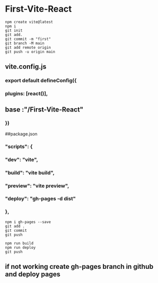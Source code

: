 # First-Vite-React

```
npm create vite@latest
npm i
git init 
git add.
git commit -m "first"
git branch -M main
git add remote origin 
git push -u origin main
```

## vite.config.js 

### export default defineConfig({
###  plugins: [react()],
##  base :"/First-Vite-React"
### })

##package.json

### "scripts": {
###    "dev": "vite",
###    "build": "vite build",
###    "preview": "vite preview",
###    "deploy": "gh-pages -d dist"
###  },

```
npm i gh-pages --save
git add .
git commit
git push
```
```
npm run build
npm run deploy
git push
```

## if not working create gh-pages branch in github and deploy pages 

